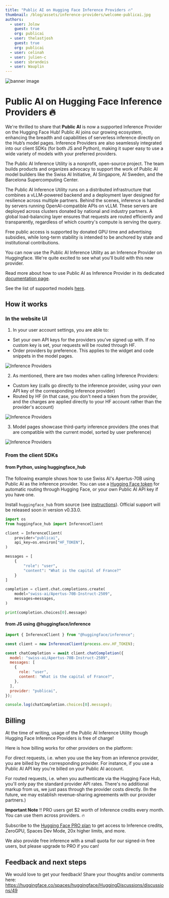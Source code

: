 ```yaml
---
title: "Public AI on Hugging Face Inference Providers 🔥"
thumbnail: /blog/assets/inference-providers/welcome-publicai.jpg
authors:
  - user: Jolow
    guest: true
    org: publicai
  - user: thelastjosh
    guest: true
    org: publicai
  - user: celinah
  - user: julien-c
  - user: sbrandeis
  - user: Wauplin
---
```


![banner image](https://huggingface.co/blog/assets/inference-providers/welcome-publicai.jpg)

# Public AI on Hugging Face Inference Providers 🔥

We're thrilled to share that **Public AI** is now a supported Inference Provider on the Hugging Face Hub!
Public AI joins our growing ecosystem, enhancing the breadth and capabilities of serverless inference directly on the Hub’s model pages. Inference Providers are also seamlessly integrated into our client SDKs (for both JS and Python), making it super easy to use a wide variety of models with your preferred providers.

The Public AI Inference Utility is a nonprofit, open-source project. The team builds products and organizes advocacy to support the work of Public AI model builders like the Swiss AI Initiative, AI Singapore, AI Sweden, and the Barcelona Supercomputing Center.

The Public AI Inference Utility runs on a distributed infrastructure that combines a vLLM-powered backend and a deployment layer designed for resilience across multiple partners. Behind the scenes, inference is handled by servers running OpenAI-compatible APIs on vLLM. These servers are deployed across clusters donated by national and industry partners. A global load-balancing layer ensures that requests are routed efficiently and transparently, regardless of which country's compute is serving the query.

Free public access is supported by donated GPU time and advertising subsidies, while long-term stability is intended to be anchored by state and institutional contributions.

You can now use the Public AI Inference Utility as an Inference Provider on Huggingface. We're quite excited to see what you'll build with this new provider.

Read more about how to use Public AI as Inference Provider in its dedicated [documentation page](https://huggingface.co/docs/inference-providers/providers/publicai).

See the list of supported models [here](https://huggingface.co/models?inference_provider=publicai&sort=trending).

## How it works

### In the website UI

1. In your user account settings, you are able to:

- Set your own API keys for the providers you’ve signed up with. If no custom key is set, your requests will be routed through HF.
- Order providers by preference. This applies to the widget and code snippets in the model pages.

<img src="https://huggingface.co/datasets/huggingface/documentation-images/resolve/main/inference-providers/user-settings-updated.png" alt="Inference Providers"/>

2. As mentioned, there are two modes when calling Inference Providers:

- Custom key (calls go directly to the inference provider, using your own API key of the corresponding inference provider)
- Routed by HF (in that case, you don't need a token from the provider, and the charges are applied directly to your HF account rather than the provider's account)

<img src="https://huggingface.co/datasets/huggingface/documentation-images/resolve/main/inference-providers/explainer.png" alt="Inference Providers"/>

3. Model pages showcase third-party inference providers (the ones that are compatible with the current model, sorted by user preference)

<img src="https://huggingface.co/datasets/huggingface/documentation-images/resolve/main/inference-providers/model-widget-updated.png" alt="Inference Providers"/>

### From the client SDKs

#### from Python, using huggingface_hub

The following example shows how to use Swiss AI's Apertus-70B using Public AI as the inference provider. You can use a [Hugging Face token](https://huggingface.co/settings/tokens) for automatic routing through Hugging Face, or your own Public AI API key if you have one.

Install `huggingface_hub` from source (see [instructions](https://huggingface.co/docs/huggingface_hub/installation#install-from-source)). Official support will be released soon in version v0.33.0.

```python
import os
from huggingface_hub import InferenceClient

client = InferenceClient(
    provider="publicai",
    api_key=os.environ["HF_TOKEN"],
)

messages = [
    {
        "role": "user",
        "content": "What is the capital of France?"
    }
]

completion = client.chat.completions.create(
    model="swiss-ai/Apertus-70B-Instruct-2509",
    messages=messages,
)

print(completion.choices[0].message)
```

#### from JS using @huggingface/inference

```js
import { InferenceClient } from "@huggingface/inference";

const client = new InferenceClient(process.env.HF_TOKEN);

const chatCompletion = await client.chatCompletion({
  model: "swiss-ai/Apertus-70B-Instruct-2509",
  messages: [
    {
      role: "user",
      content: "What is the capital of France?",
    },
  ],
  provider: "publicai",
});

console.log(chatCompletion.choices[0].message);
```

## Billing


At the time of writing, usage of the Public AI Inference Utility though Hugging Face Inference Providers is free of charge!

Here is how billing works for other providers on the platform:

For direct requests, i.e. when you use the key from an inference provider, you are billed by the corresponding provider. For instance, if you use a Public AI API key you're billed on your Public AI account.

For routed requests, i.e. when you authenticate via the Hugging Face Hub, you'll only pay the standard provider API rates. There's no additional markup from us, we just pass through the provider costs directly. (In the future, we may establish revenue-sharing agreements with our provider partners.)

**Important Note** ‼️ PRO users get $2 worth of Inference credits every month. You can use them across providers. 🔥

Subscribe to the [Hugging Face PRO plan](https://hf.co/subscribe/pro) to get access to Inference credits, ZeroGPU, Spaces Dev Mode, 20x higher limits, and more.

We also provide free inference with a small quota for our signed-in free users, but please upgrade to PRO if you can!


## Feedback and next steps

We would love to get your feedback! Share your thoughts and/or comments here: https://huggingface.co/spaces/huggingface/HuggingDiscussions/discussions/49
